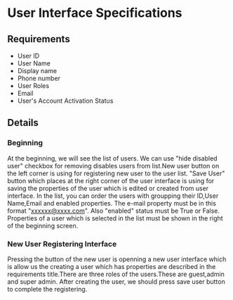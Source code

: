 # User Interface Specifications
## Requirements
- User ID
- User Name
- Display name
- Phone number
- User Roles
- Email
- User's Account Activation Status

## Details
### Beginning
At the beginning, we will see the list of users. We can use "hide disabled user" checkbox for removing disables users from list.New user button on the left corner is using for registering new user to the user list. "Save User" button which places at the right corner of the user interface is using for saving the properties of the user which is edited or created from user interface. In the list, you can order the users with groupping their ID,User Name,Email and enabled properties. The e-mail property must be in this format "xxxxxx@xxxx.com". Also "enabled" status must be True or False. Properties of a user which is selected in the list must be shown in the right of the beginning screen.
### New User Registering Interface

Pressing the button of the new user is openning a new user interface which is allow us the creating a user which has properties are described in the requirements title.There are three roles of the users.These are guest,admin and super admin. After creating the user, we should press save user button to complete the registering.